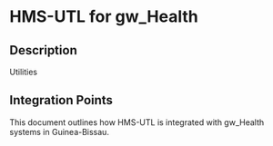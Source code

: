 # HMS-UTL for gw_Health

## Description

Utilities

## Integration Points

This document outlines how HMS-UTL is integrated with gw_Health systems in Guinea-Bissau.
